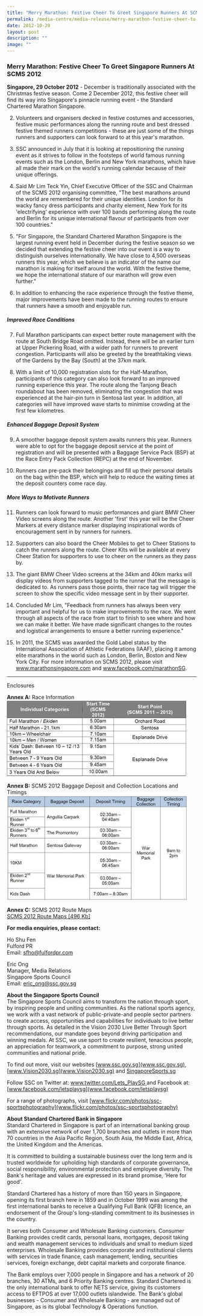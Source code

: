 ```yaml
---
title: "Merry Marathon: Festive Cheer To Greet Singapore Runners At SCMS 2012"
permalink: /media-centre/media-release/merry-marathon-festive-cheer-to-greet-singapore-runners-at-scms-2012/
date: 2012-10-29
layout: post
description: ""
image: ""
---
```

### **Merry Marathon: Festive Cheer To Greet Singapore Runners At SCMS 2012**
	
**Singapore, 29 October 2012** - December is traditionally associated with the Christmas festive season. Come 2 December 2012, this festive cheer will find its way into Singapore's pinnacle running event - the Standard Chartered Marathon Singapore.

2. Volunteers and organisers decked in festive costumes and accessories, festive music performances along the running route and best dressed festive themed runners competitions - these are just some of the things runners and supporters can look forward to at this year's marathon.

3. SSC announced in July that it is looking at repositioning the running event as it strives to follow in the footsteps of world famous running events such as the London, Berlin and New York marathons, which have all made their mark on the world's running calendar because of their unique offerings.

4. Said Mr Lim Teck Yin, Chief Executive Officer of the SSC and Chairman of the SCMS 2012 organising committee, "The best marathons around the world are remembered for their unique identities. London for its wacky fancy dress participants and charity element, New York for its 'electrifying' experience with over 100 bands performing along the route and Berlin for its unique international flavour of participants from over 100 countries."

5. "For Singapore, the Standard Chartered Marathon Singapore is the largest running event held in December during the festive season so we decided that extending the festive cheer into our event is a way to distinguish ourselves internationally. We have close to 4,500 overseas runners this year, which we believe is an indicator of the name our marathon is making for itself around the world. With the festive theme, we hope the international stature of our marathon will grow even further."

6. In addition to enhancing the race experience through the festive theme, major improvements have been made to the running routes to ensure that runners have a smooth and enjoyable run.

##### **Improved Race Conditions**

7. Full Marathon participants can expect better route management with the route at South Bridge Road omitted. Instead, there will be an earlier turn at Upper Pickering Road, with a wider path for runners to prevent congestion. Participants will also be greeted by the breathtaking views of the Gardens by the Bay (South) at the 37km mark.

8. With a limit of 10,000 registration slots for the Half-Marathon, participants of this category can also look forward to an improved running experience this year. The route along the Tanjong Beach roundabout has been removed, eliminating the congestion that was experienced at the hair-pin turn in Sentosa last year. In addition, all categories will have improved wave starts to minimise crowding at the first few kilometres.

##### **Enhanced Baggage Deposit System**

9. A smoother baggage deposit system awaits runners this year. Runners were able to opt for the baggage deposit service at the point of registration and will be presented with a Baggage Service Pack (BSP) at the Race Entry Pack Collection (REPC) at the end of November.

10. Runners can pre-pack their belongings and fill up their personal details on the bag within the BSP, which will help to reduce the waiting times at the deposit counters come race day.

##### **More Ways to Motivate Runners**

11. Runners can look forward to music performances and giant BMW Cheer Video screens along the route. Another 'first' this year will be the Cheer Markers at every distance marker displaying inspirational words of encouragement sent in by runners for runners.

12. Supporters can also board the Cheer Mobiles to get to Cheer Stations to catch the runners along the route. Cheer Kits will be available at every Cheer Station for supporters to use to cheer on the runners as they pass by.

13. The giant BMW Cheer Video screens at the 34km and 40km marks will display videos from supporters tagged to the runner that the message is dedicated to. As runners pass those points, their race tag will trigger the screen to show the specific video message sent in by their supporter.

14. Concluded Mr Lim, "Feedback from runners has always been very important and helpful for us to make improvements to the race. We went through all aspects of the race from start to finish to see where and how we can make it better. We have made significant changes to the routes and logistical arrangements to ensure a better running experience."

15. In 2011, the SCMS was awarded the Gold Label status by the International Association of Athletic Federations (IAAF), placing it among elite marathons in the world such as London, Berlin, Boston and New York City. For more information on SCMS 2012, please visit www.marathonsingapore.com and www.facebook.com/marathonSG.

---

Enclosures

**Annex A:** Race Information
![](/images/Media%20Centre/Media%20Release/2012/Oct/MERRYMARATHONFESTIVECHEERTOGREETSINGAPORERUNNERSATSCMS2012MainPar0042Imagegif.gif)

**Annex B:** SCMS 2012 Baggage Deposit and Collection Locations and Timings
![](/images/Media%20Centre/Media%20Release/2012/Oct/MERRYMARATHONFESTIVECHEERTOGREETSINGAPORERUNNERSATSCMS2012MainPar0043Imagegif.gif)

**Annex C:** SCMS 2012 Route Maps
<br>
[SCMS 2012 Route Maps [496 Kb]](/files/Media%20Centre/Media%20Release/2012/Oct/SCMS%202012%20Route%20Mapspdf.pdf)

**For media enquiries, please contact:**

Ho Shu Fen
<br>Fulford PR 
<br>Email: sfho@fulfordpr.com

Eric Ong 
<br>Manager, Media Relations
<br>Singapore Sports Council
<br>Email: [eric_ong@ssc.gov.sg](eric_ong@ssc.gov.sg)


**About the Singapore Sports Council**
<br>
The Singapore Sports Council aims to transform the nation through sport, by inspiring people and uniting communities. As the national sports agency, we work with a vast network of public-private-and people sector partners to create access, opportunities and capabilities for individuals to live better through sports. As detailed in the Vision 2030 Live Better Through Sport recommendations, our mandate goes beyond driving participation and winning medals. At SSC, we use sport to create resilient, tenacious people, an appreciation for teamwork, a commitment to purpose, strong united communities and national pride.

To find out more, visit our websites [www.ssc.gov.sg](www.ssc.gov.sg), [www.Vision2030.sg](www.Vision2030.sg) and [SingaporeSports.sg](SingaporeSports.sg)

Follow SSC on Twitter at: [www.twitter.com/Lets_PlaySG ](www.twitter.com/Lets_PlaySG )and Facebook at: [www.facebook.com/letsplaysg](www.facebook.com/letsplaysg)

For a range of photographs, visit [www.flickr.com/photos/ssc-sportsphotography](www.flickr.com/photos/ssc-sportsphotography)



**About Standard Chartered Bank in Singapore**
<br>
Standard Chartered in Singapore is part of an international banking group with an extensive network of over 1,700 branches and outlets in more than 70 countries in the Asia Pacific Region, South Asia, the Middle East, Africa, the United Kingdom and the Americas.

It is committed to building a sustainable business over the long term and is trusted worldwide for upholding high standards of corporate governance, social responsibility, environmental protection and employee diversity. The Bank's heritage and values are expressed in its brand promise, 'Here for good'.

Standard Chartered has a history of more than 150 years in Singapore, opening its first branch here in 1859 and in October 1999 was among the first international banks to receive a Qualifying Full Bank (QFB) licence, an endorsement of the Group's long-standing commitment to its businesses in the country.

It serves both Consumer and Wholesale Banking customers. Consumer Banking provides credit cards, personal loans, mortgages, deposit taking and wealth management services to individuals and small to medium sized enterprises. Wholesale Banking provides corporate and institutional clients with services in trade finance, cash management, lending, securities services, foreign exchange, debt capital markets and corporate finance.

The Bank employs over 7,000 people in Singapore and has a network of 20 branches, 30 ATMs, and 6 Priority Banking centres. Standard Chartered is the only international bank to offer NETS service, giving its customers access to EFTPOS at over 17,000 outlets islandwide. The Bank's global businesses - Consumer and Wholesale Banking - are managed out of Singapore, as is its global Technology & Operations function.
